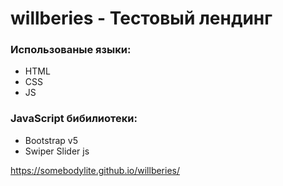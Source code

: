 # willberies - Тестовый лендинг
### Использованые языки:
- HTML
- CSS
- JS
### JavaScript бибилиотеки:
- Bootstrap v5
- Swiper Slider js

https://somebodylite.github.io/willberies/

